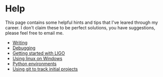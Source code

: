 # Help

This page contains some helpful hints and tips that I've leared through my
career. I don't claim these to be perfect solutions, you have suggestions, please feel free to email me.

* [Writing](help/writing.md)
* [Debugging](help/debugging.md)
* [Getting started with LIGO](help/LIGO.md)
* [Using linux on Windows](help/linux_windows.md)
* [Python environments](help/python_environments.md)
* [Using git to track initial projects](help/git.md)



